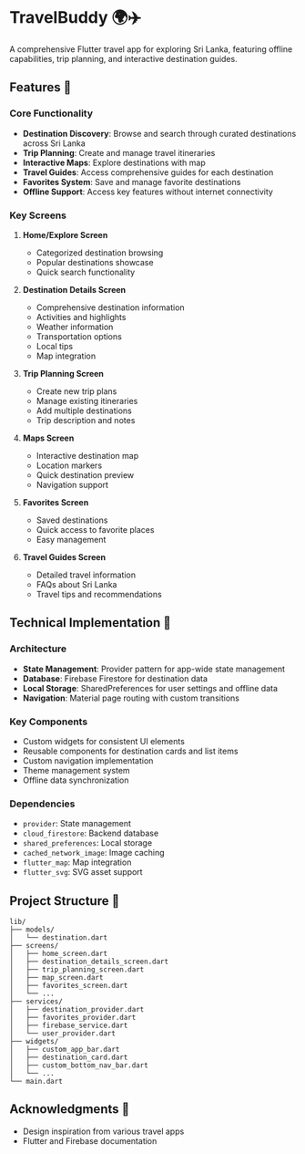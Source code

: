 # TravelBuddy 🌍✈️

A comprehensive Flutter travel app for exploring Sri Lanka, featuring offline capabilities, trip planning, and interactive destination guides.

## Features 🌟

### Core Functionality
- **Destination Discovery**: Browse and search through curated destinations across Sri Lanka
- **Trip Planning**: Create and manage travel itineraries
- **Interactive Maps**: Explore destinations with map
- **Travel Guides**: Access comprehensive guides for each destination
- **Favorites System**: Save and manage favorite destinations
- **Offline Support**: Access key features without internet connectivity

### Key Screens
1. **Home/Explore Screen**
   - Categorized destination browsing
   - Popular destinations showcase
   - Quick search functionality

2. **Destination Details Screen**
   - Comprehensive destination information
   - Activities and highlights
   - Weather information
   - Transportation options
   - Local tips
   - Map integration

3. **Trip Planning Screen**
   - Create new trip plans
   - Manage existing itineraries
   - Add multiple destinations
   - Trip description and notes

4. **Maps Screen**
   - Interactive destination map
   - Location markers
   - Quick destination preview
   - Navigation support

5. **Favorites Screen**
   - Saved destinations
   - Quick access to favorite places
   - Easy management

6. **Travel Guides Screen**
   - Detailed travel information
   - FAQs about Sri Lanka
   - Travel tips and recommendations

## Technical Implementation 🔧

### Architecture
- **State Management**: Provider pattern for app-wide state management
- **Database**: Firebase Firestore for destination data
- **Local Storage**: SharedPreferences for user settings and offline data
- **Navigation**: Material page routing with custom transitions

### Key Components
- Custom widgets for consistent UI elements
- Reusable components for destination cards and list items
- Custom navigation implementation
- Theme management system
- Offline data synchronization

### Dependencies
- `provider`: State management
- `cloud_firestore`: Backend database
- `shared_preferences`: Local storage
- `cached_network_image`: Image caching
- `flutter_map`: Map integration
- `flutter_svg`: SVG asset support

## Project Structure 📁

```
lib/
├── models/
│   └── destination.dart
├── screens/
│   ├── home_screen.dart
│   ├── destination_details_screen.dart
│   ├── trip_planning_screen.dart
│   ├── map_screen.dart
│   ├── favorites_screen.dart
│   └── ...
├── services/
│   ├── destination_provider.dart
│   ├── favorites_provider.dart
│   ├── firebase_service.dart
│   └── user_provider.dart
├── widgets/
│   ├── custom_app_bar.dart
│   ├── destination_card.dart
│   ├── custom_bottom_nav_bar.dart
│   └── ...
└── main.dart
```

## Acknowledgments 👏

- Design inspiration from various travel apps
- Flutter and Firebase documentation
